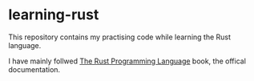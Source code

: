 # learning-rust

This repository contains my practising code while learning the Rust language.

I have mainly follwed [The Rust Programming Language](https://doc.rust-lang.org/book/) book, the offical documentation.
